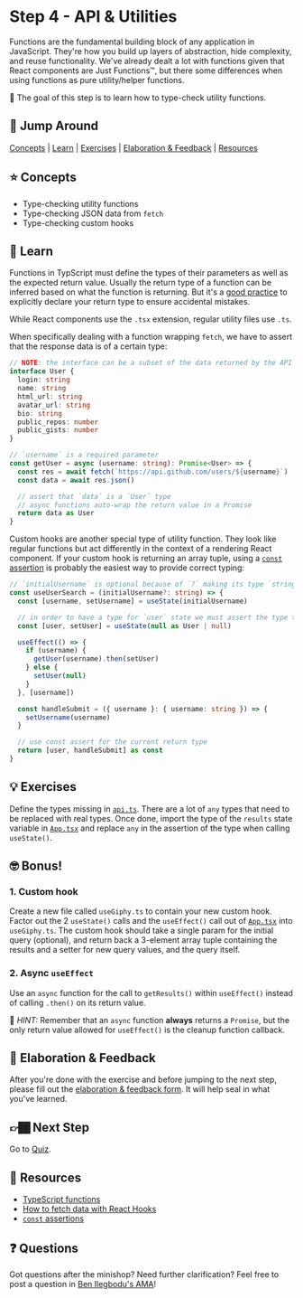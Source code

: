 # Step 4 - API & Utilities

Functions are the fundamental building block of any application in JavaScript. They're how you build up layers of abstraction, hide complexity, and reuse functionality. We've already dealt a lot with functions given that React components are Just Functions™, but there some differences when using functions as pure utility/helper functions.

🏅 The goal of this step is to learn how to type-check utility functions.

## 🐇 Jump Around

[Concepts](#-concepts) | [Learn](#-learn) | [Exercises](#-exercises) | [Elaboration & Feedback](#-elaboration--feedback) | [Resources](#-resources)

## ⭐ Concepts

- Type-checking utility functions
- Type-checking JSON data from `fetch`
- Type-checking custom hooks

## 📝 Learn

Functions in TypScript must define the types of their parameters as well as the expected return value. Usually the return type of a function can be inferred based on what the function is returning. But it's a [good practice](https://github.com/typescript-eslint/typescript-eslint/blob/master/packages/eslint-plugin/docs/rules/explicit-function-return-type.md) to explicitly declare your return type to ensure accidental mistakes.

While React components use the `.tsx` extension, regular utility files use `.ts`.

When specifically dealing with a function wrapping `fetch`, we have to assert that the response data is of a certain type:

```ts
// NOTE: the interface can be a subset of the data returned by the API
interface User {
  login: string
  name: string
  html_url: string
  avatar_url: string
  bio: string
  public_repos: number
  public_gists: number
}

// `username` is a required parameter
const getUser = async (username: string): Promise<User> => {
  const res = await fetch(`https://api.github.com/users/${username}`)
  const data = await res.json()

  // assert that `data` is a `User` type
  // async functions auto-wrap the return value in a Promise
  return data as User
}
```

Custom hooks are another special type of utility function. They look like regular functions but act differently in the context of a rendering React component. If your custom hook is returning an array tuple, using a [`const` assertion](https://devblogs.microsoft.com/typescript/announcing-typescript-3-4/#const-assertions) is probably the easiest way to provide correct typing:

```ts
// `initialUsername` is optional because of `?` making its type `string | undefined`
const useUserSearch = (initialUsername?: string) => {
  const [username, setUsername] = useState(initialUsername)

  // in order to have a type for `user` state we must assert the type to `User | null`
  const [user, setUser] = useState(null as User | null)

  useEffect(() => {
    if (username) {
      getUser(username).then(setUser)
    } else {
      setUser(null)
    }
  }, [username])

  const handleSubmit = ({ username }: { username: string }) => {
    setUsername(username)
  }

  // use const assert for the current return type
  return [user, handleSubmit] as const
}
```

## 💡 Exercises

Define the types missing in [`api.ts`](./api.ts). There are a lot of `any` types that need to be replaced with real types. Once done, import the type of the `results` state variable in [`App.tsx`](./App.tsx) and replace `any` in the assertion of the type when calling `useState()`.

## 🤓 Bonus!

### 1. Custom hook

Create a new file called `useGiphy.ts` to contain your new custom hook. Factor out the 2 `useState()` calls and the `useEffect()` call out of [`App.tsx`](./App.tsx) into `useGiphy.ts`. The custom hook should take a single param for the initial query (optional), and return back a 3-element array tuple containing the results and a setter for new query values, and the query itself.

### 2. Async `useEffect`

Use an `async` function for the call to `getResults()` within `useEffect()` instead of calling `.then()` on its return value.

🔑 _HINT:_ Remember that an `async` function **always** returns a `Promise`, but the only return value allowed for `useEffect()` is the cleanup function callback.

## 🧠 Elaboration & Feedback

After you're done with the exercise and before jumping to the next step, please fill out the [elaboration & feedback form](https://docs.google.com/forms/d/e/1FAIpQLScRocWvtbrl4XmT5_NRiE8bSK3CMZil-ZQByBAt8lpsurcRmw/viewform?usp=pp_url&entry.1671251225=TypeScript+For+React+Developers+Minishop&entry.1984987236=Step+4+-+API+%26+Utilities). It will help seal in what you've learned.

## 👉🏾 Next Step

Go to [Quiz](../quiz).

## 📕 Resources

- [TypeScript functions](https://www.typescriptlang.org/docs/handbook/functions.html)
- [How to fetch data with React Hooks](https://www.robinwieruch.de/react-hooks-fetch-data)
- [`const` assertions](https://devblogs.microsoft.com/typescript/announcing-typescript-3-4/#const-assertions)

## ❓ Questions

Got questions after the minishop? Need further clarification? Feel free to post a question in [Ben Ilegbodu's AMA](https://www.benmvp.com/ama/)!
